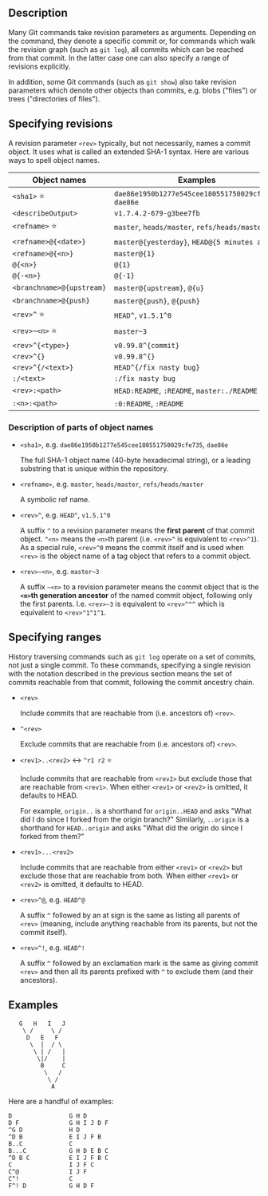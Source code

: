 ## Description

Many Git commands take revision parameters as arguments. Depending on the command, they denote a specific commit or, for commands which walk the revision graph (such as `git log`), all commits which can be reached from that commit. In the latter case one can also specify a range of revisions explicitly.

In addition, some Git commands (such as `git show`) also take revision parameters which denote other objects than commits, e.g. blobs ("files") or trees ("directories of files").

## Specifying revisions

A revision parameter `<rev>` typically, but not necessarily, names a commit object. It uses what is called an extended SHA-1 syntax. Here are various ways to spell object names.

| Object names | Examples |
| --- | --- |
| `<sha1>` :star: | `dae86e1950b1277e545cee180551750029cfe735`, `dae86e` |
| `<describeOutput>` | `v1.7.4.2-679-g3bee7fb` |
| `<refname>` :star: | `master`, `heads/master`, `refs/heads/master` |
| `<refname>@{<date>}` | `master@{yesterday}`, `HEAD@{5 minutes ago}` |
| `<refname>@{<n>}` | `master@{1}` |
| `@{<n>}` | `@{1}` |
| `@{-<n>}` | `@{-1}` |
| `<branchname>@{upstream}` | `master@{upstream}`, `@{u}` |
| `<branchname>@{push}` | `master@{push}`, `@{push}` |
| `<rev>^` :star: | `HEAD^`, `v1.5.1^0` |
| `<rev>~<n>` :star: | `master~3` |
| `<rev>^{<type>}` | `v0.99.8^{commit}` |
| `<rev>^{}` | `v0.99.8^{}` |
| `<rev>^{/<text>}` | `HEAD^{/fix nasty bug}` |
| `:/<text>` | `:/fix nasty bug` |
| `<rev>:<path>` | `HEAD:README`, `:README`, `master:./README` |
| `:<n>:<path>` | `:0:README`, `:README` |

### Description of parts of object names

- `<sha1>`, e.g. `dae86e1950b1277e545cee180551750029cfe735`, `dae86e`

    The full SHA-1 object name (40-byte hexadecimal string), or a leading substring that is unique within the repository.

- `<refname>`, e.g. `master`, `heads/master`, `refs/heads/master`

    A symbolic ref name.

- `<rev>^`, e.g. `HEAD^`, `v1.5.1^0`

    A suffix `^` to a revision parameter means the **first parent** of that commit object. `^<n>` means the `<n>`th parent (i.e. `<rev>^` is equivalent to `<rev>^1`). As a special rule, `<rev>^0` means the commit itself and is used when `<rev>` is the object name of a tag object that refers to a commit object.

- `<rev>~<n>`, e.g. `master~3`

    A suffix `~<n>` to a revision parameter means the commit object that is the **`<n>`th generation ancestor** of the named commit object, following only the first parents. I.e. `<rev>~3` is equivalent to `<rev>^^^` which is equivalent to `<rev>^1^1^1`.

## Specifying ranges

History traversing commands such as `git log` operate on a set of commits, not just a single commit. To these commands, specifying a single revision with the notation described in the previous section means the set of commits reachable from that commit, following the commit ancestry chain.

- `<rev>`

    Include commits that are reachable from (i.e. ancestors of) `<rev>`.

- `^<rev>`

    Exclude commits that are reachable from (i.e. ancestors of) `<rev>`.

- `<rev1>..<rev2>` :left_right_arrow: `^r1 r2` :star:

    Include commits that are reachable from `<rev2>` but exclude those that are reachable from `<rev1>`. When either `<rev1>` or `<rev2>` is omitted, it defaults to HEAD.
    
    For example, `origin..` is a shorthand for `origin..HEAD` and asks "What did I do since I forked from the origin branch?" Similarly, `..origin` is a shorthand for `HEAD..origin` and asks "What did the origin do since I forked from them?"

- `<rev1>...<rev2>`

    Include commits that are reachable from either `<rev1>` or `<rev2>` but exclude those that are reachable from both. When either `<rev1>` or `<rev2>` is omitted, it defaults to HEAD.

- `<rev>^@`, e.g. `HEAD^@`

    A suffix `^` followed by an at sign is the same as listing all parents of `<rev>` (meaning, include anything reachable from its parents, but not the commit itself).

- `<rev>^!`, e.g. `HEAD^!`

    A suffix `^` followed by an exclamation mark is the same as giving commit `<rev>` and then all its parents prefixed with `^` to exclude them (and their ancestors).

## Examples

```
   G   H   I   J
    \ /     \ /
     D   E   F
      \  |  / \
       \ | /   |
        \|/    |
         B     C
          \   /
           \ /
            A
```

Here are a handful of examples:

```
D                G H D
D F              G H I J D F
^G D             H D
^D B             E I J F B
B..C             C
B...C            G H D E B C
^D B C           E I J F B C
C                I J F C
C^@              I J F
C^!              C
F^! D            G H D F
```
